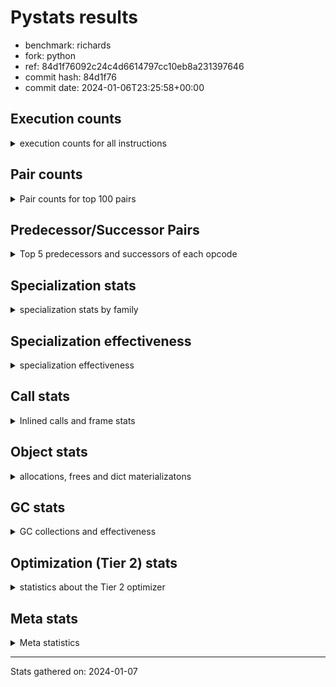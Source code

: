 
# Pystats results

- benchmark: richards
- fork: python
- ref: 84d1f76092c24c4d6614797cc10eb8a231397646
- commit hash: 84d1f76
- commit date: 2024-01-06T23:25:58+00:00

## Execution counts

<details>
<summary> execution counts for all instructions </summary>

|Name | Count | Self | Cumulative | Miss ratio | 
|---|---:|---:|---:|---:|
| LOAD_FAST | 337,760,580 | 23.1% | 23.1% |  |
| LOAD_ATTR_INSTANCE_VALUE | 146,778,480 | 10.0% | 33.1% | 34.9% |
| TO_BOOL_BOOL | 101,068,140 | 6.9% | 40.0% |  |
| POP_JUMP_IF_FALSE | 81,573,380 | 5.6% | 45.6% |  |
| RETURN_VALUE | 72,657,020 | 5.0% | 50.6% |  |
| LOAD_ATTR_METHOD_WITH_VALUES | 72,039,760 | 4.9% | 55.5% | 44.6% |
| CALL_PY_EXACT_ARGS | 71,566,920 | 4.9% | 60.4% | 9.8% |
| RESUME_CHECK | 71,439,120 | 4.9% | 65.3% | 0.0% |
| STORE_FAST | 65,669,440 | 4.5% | 69.7% |  |
| STORE_ATTR_INSTANCE_VALUE | 58,494,240 | 4.0% | 73.7% | 14.8% |
| LOAD_CONST | 52,641,280 | 3.6% | 77.3% |  |
| COPY | 48,068,020 | 3.3% | 80.6% |  |
| LOAD_GLOBAL_MODULE | 41,306,760 | 2.8% | 83.4% |  |
| POP_TOP | 38,316,320 | 2.6% | 86.1% |  |
| POP_JUMP_IF_NOT_NONE | 30,754,880 | 2.1% | 88.2% |  |
| POP_JUMP_IF_TRUE | 22,905,040 | 1.6% | 89.7% |  |
| POP_JUMP_IF_NONE | 22,455,200 | 1.5% | 91.3% |  |
| LOAD_FAST_LOAD_FAST | 20,469,920 | 1.4% | 92.7% |  |
| ENTER_EXECUTOR | 17,460,400 | 1.2% | 93.9% |  |
| UNARY_NOT | 15,207,200 | 1.0% | 94.9% |  |
| COMPARE_OP_INT | 13,016,100 | 0.9% | 95.8% |  |
| JUMP_FORWARD | 10,812,160 | 0.7% | 96.5% |  |
| LOAD_GLOBAL_BUILTIN | 10,526,520 | 0.7% | 97.2% |  |
| CALL_ISINSTANCE | 10,526,320 | 0.7% | 98.0% |  |
| SWAP | 7,980,560 | 0.5% | 98.5% |  |
| BINARY_OP_ADD_INT | 7,468,540 | 0.5% | 99.0% |  |
| BINARY_SUBSCR_LIST_INT | 6,807,160 | 0.5% | 99.5% |  |
| BINARY_OP | 4,001,820 | 0.3% | 99.8% |  |
| BINARY_OP_SUBTRACT_INT | 2,001,160 | 0.1% | 99.9% |  |
| FOR_ITER_RANGE | 745,380 | 0.1% | 99.9% |  |
| STORE_SUBSCR_LIST_INT | 402,120 | 0.0% | 100.0% |  |
| GET_ITER | 372,560 | 0.0% | 100.0% |  |
| RETURN_CONST | 5,440 | 0.0% | 100.0% |  |
| LOAD_ATTR | 4,840 | 0.0% | 100.0% |  |
| STORE_ATTR | 4,560 | 0.0% | 100.0% |  |
| EXIT_INIT_CHECK | 3,640 | 0.0% | 100.0% |  |
| CALL_ALLOC_AND_ENTER_INIT | 3,640 | 0.0% | 100.0% |  |
| LOAD_GLOBAL | 3,520 | 0.0% | 100.0% |  |
| CALL | 3,380 | 0.0% | 100.0% |  |
| BUILD_LIST | 1,280 | 0.0% | 100.0% |  |
| JUMP_BACKWARD | 1,000 | 0.0% | 100.0% |  |
| RESUME | 740 | 0.0% | 100.0% | 2.7% |
| INTERPRETER_EXIT | 680 | 0.0% | 100.0% |  |
| TO_BOOL | 600 | 0.0% | 100.0% |  |
| PUSH_NULL | 480 | 0.0% | 100.0% |  |
| EXTENDED_ARG | 480 | 0.0% | 100.0% |  |
| COMPARE_OP | 440 | 0.0% | 100.0% |  |
| CALL_BUILTIN_CLASS | 200 | 0.0% | 100.0% |  |
| LOAD_DEREF | 160 | 0.0% | 100.0% |  |
| FOR_ITER | 120 | 0.0% | 100.0% |  |
| LOAD_ATTR_MODULE | 120 | 0.0% | 100.0% |  |
| BINARY_SUBSCR | 80 | 0.0% | 100.0% |  |
| NOP | 80 | 0.0% | 100.0% |  |
| STORE_SUBSCR | 80 | 0.0% | 100.0% |  |
| CALL_FUNCTION_EX | 80 | 0.0% | 100.0% |  |
| COPY_FREE_VARS | 80 | 0.0% | 100.0% |  |
| BINARY_OP_SUBTRACT_FLOAT | 60 | 0.0% | 100.0% |  |


</details>

## Pair counts

<details>
<summary> Pair counts for top 100 pairs </summary>

|Pair | Count | Self | Cumulative | 
|---|---:|---:|---:|
| LOAD_FAST LOAD_ATTR_INSTANCE_VALUE | 121,981,900 | 8.3% | 8.3% |
| CALL_PY_EXACT_ARGS RESUME_CHECK | 71,434,600 | 4.9% | 13.2% |
| TO_BOOL_BOOL POP_JUMP_IF_FALSE | 63,846,900 | 4.4% | 17.6% |
| LOAD_FAST LOAD_ATTR_METHOD_WITH_VALUES | 59,944,920 | 4.1% | 21.7% |
| RESUME_CHECK LOAD_FAST | 53,968,440 | 3.7% | 25.4% |
| LOAD_FAST STORE_ATTR_INSTANCE_VALUE | 44,128,080 | 3.0% | 28.4% |
| STORE_FAST LOAD_FAST | 42,916,240 | 2.9% | 31.3% |
| LOAD_ATTR_METHOD_WITH_VALUES CALL_PY_EXACT_ARGS | 41,470,820 | 2.8% | 34.1% |
| STORE_ATTR_INSTANCE_VALUE LOAD_FAST | 40,645,900 | 2.8% | 36.9% |
| COPY TO_BOOL_BOOL | 40,087,300 | 2.7% | 39.7% |
| POP_JUMP_IF_FALSE LOAD_FAST | 34,538,880 | 2.4% | 42.0% |
| POP_TOP LOAD_FAST | 34,221,680 | 2.3% | 44.4% |
| LOAD_CONST LOAD_FAST | 29,191,840 | 2.0% | 46.4% |
| LOAD_ATTR_INSTANCE_VALUE COPY | 28,600,200 | 2.0% | 48.3% |
| POP_JUMP_IF_NOT_NONE LOAD_FAST | 25,419,040 | 1.7% | 50.1% |
| RETURN_VALUE RETURN_VALUE | 24,772,160 | 1.7% | 51.7% |
| LOAD_ATTR_INSTANCE_VALUE STORE_FAST | 24,749,900 | 1.7% | 53.4% |
| LOAD_FAST POP_JUMP_IF_NOT_NONE | 23,315,520 | 1.6% | 55.0% |
| RETURN_VALUE TO_BOOL_BOOL | 23,233,060 | 1.6% | 56.6% |
| LOAD_FAST POP_JUMP_IF_NONE | 22,455,200 | 1.5% | 58.1% |
| TO_BOOL_BOOL POP_JUMP_IF_TRUE | 22,014,080 | 1.5% | 59.7% |
| LOAD_FAST RETURN_VALUE | 21,297,360 | 1.5% | 61.1% |
| LOAD_ATTR_INSTANCE_VALUE LOAD_FAST | 20,470,740 | 1.4% | 62.5% |
| POP_JUMP_IF_FALSE POP_TOP | 19,888,560 | 1.4% | 63.9% |
| LOAD_ATTR_INSTANCE_VALUE CALL_PY_EXACT_ARGS | 17,463,800 | 1.2% | 65.1% |
| POP_JUMP_IF_NONE ENTER_EXECUTOR | 17,059,500 | 1.2% | 66.2% |
| RETURN_VALUE STORE_FAST | 15,846,720 | 1.1% | 67.3% |
| STORE_ATTR_INSTANCE_VALUE LOAD_CONST | 15,387,440 | 1.1% | 68.4% |
| TO_BOOL_BOOL UNARY_NOT | 15,207,160 | 1.0% | 69.4% |
| LOAD_ATTR_INSTANCE_VALUE TO_BOOL_BOOL | 15,207,120 | 1.0% | 70.4% |
| LOAD_ATTR_METHOD_WITH_VALUES LOAD_FAST_LOAD_FAST | 14,245,720 | 1.0% | 71.4% |
| LOAD_ATTR_METHOD_WITH_VALUES LOAD_FAST | 14,116,900 | 1.0% | 72.4% |
| LOAD_FAST LOAD_GLOBAL_MODULE | 13,778,720 | 0.9% | 73.3% |
| COMPARE_OP_INT POP_JUMP_IF_FALSE | 13,016,100 | 0.9% | 74.2% |
| LOAD_ATTR_INSTANCE_VALUE RETURN_VALUE | 12,933,060 | 0.9% | 75.1% |
| LOAD_ATTR_INSTANCE_VALUE LOAD_CONST | 12,351,780 | 0.8% | 75.9% |
| LOAD_FAST STORE_FAST | 12,201,120 | 0.8% | 76.8% |
| LOAD_GLOBAL_MODULE TO_BOOL_BOOL | 12,014,120 | 0.8% | 77.6% |
| ENTER_EXECUTOR LOAD_ATTR_METHOD_WITH_VALUES | 11,487,300 | 0.8% | 78.4% |
| UNARY_NOT COPY | 11,487,200 | 0.8% | 79.2% |
| POP_JUMP_IF_TRUE POP_TOP | 11,487,200 | 0.8% | 79.9% |
| POP_JUMP_IF_FALSE LOAD_GLOBAL_MODULE | 11,242,760 | 0.8% | 80.7% |
| RESUME_CHECK LOAD_CONST | 10,660,440 | 0.7% | 81.4% |
| JUMP_FORWARD LOAD_FAST | 10,625,920 | 0.7% | 82.2% |
| LOAD_GLOBAL_BUILTIN LOAD_FAST | 10,526,520 | 0.7% | 82.9% |
| POP_JUMP_IF_TRUE LOAD_FAST | 10,526,400 | 0.7% | 83.6% |
| LOAD_FAST_LOAD_FAST LOAD_ATTR_INSTANCE_VALUE | 10,526,360 | 0.7% | 84.3% |
| STORE_FAST LOAD_GLOBAL_BUILTIN | 10,526,240 | 0.7% | 85.0% |
| CALL_ISINSTANCE TO_BOOL_BOOL | 10,526,240 | 0.7% | 85.8% |
| LOAD_GLOBAL_MODULE CALL_ISINSTANCE | 10,526,240 | 0.7% | 86.5% |
| POP_JUMP_IF_FALSE RETURN_VALUE | 9,039,220 | 0.6% | 87.1% |
| COPY LOAD_ATTR_INSTANCE_VALUE | 7,980,360 | 0.5% | 87.6% |
| SWAP STORE_ATTR_INSTANCE_VALUE | 7,980,360 | 0.5% | 88.2% |
| LOAD_ATTR_INSTANCE_VALUE POP_JUMP_IF_NOT_NONE | 7,439,320 | 0.5% | 88.7% |
| LOAD_FAST CALL_PY_EXACT_ARGS | 7,179,240 | 0.5% | 89.2% |
| LOAD_CONST BINARY_OP_ADD_INT | 7,067,280 | 0.5% | 89.7% |
| RETURN_VALUE POP_TOP | 6,939,080 | 0.5% | 90.2% |
| POP_JUMP_IF_FALSE LOAD_CONST | 6,863,520 | 0.5% | 90.6% |
| RESUME_CHECK LOAD_GLOBAL_MODULE | 6,808,640 | 0.5% | 91.1% |
| LOAD_FAST BINARY_SUBSCR_LIST_INT | 6,807,120 | 0.5% | 91.5% |
| LOAD_CONST STORE_FAST | 6,806,560 | 0.5% | 92.0% |
| STORE_FAST JUMP_FORWARD | 6,719,840 | 0.5% | 92.5% |
| LOAD_FAST_LOAD_FAST STORE_ATTR_INSTANCE_VALUE | 6,220,160 | 0.4% | 92.9% |
| BINARY_OP_ADD_INT SWAP | 5,579,380 | 0.4% | 93.3% |
| LOAD_GLOBAL_MODULE COMPARE_OP_INT | 5,482,120 | 0.4% | 93.7% |
| LOAD_GLOBAL_MODULE LOAD_ATTR_INSTANCE_VALUE | 5,321,360 | 0.4% | 94.0% |
| BINARY_SUBSCR_LIST_INT STORE_FAST | 5,319,180 | 0.4% | 94.4% |
| LOAD_GLOBAL_MODULE COPY | 5,206,840 | 0.4% | 94.7% |
| ENTER_EXECUTOR POP_JUMP_IF_FALSE | 4,710,000 | 0.3% | 95.1% |
| POP_TOP JUMP_FORWARD | 4,092,320 | 0.3% | 95.3% |
| LOAD_CONST BINARY_OP | 3,998,640 | 0.3% | 95.6% |
| LOAD_ATTR_INSTANCE_VALUE COMPARE_OP_INT | 3,961,200 | 0.3% | 95.9% |
| POP_JUMP_IF_NOT_NONE LOAD_FAST_LOAD_FAST | 3,848,800 | 0.3% | 96.1% |
| POP_JUMP_IF_NONE LOAD_FAST | 3,774,720 | 0.3% | 96.4% |
| STORE_FAST LOAD_GLOBAL_MODULE | 3,720,400 | 0.3% | 96.7% |
| LOAD_FAST_LOAD_FAST CALL_PY_EXACT_ARGS | 3,720,120 | 0.3% | 96.9% |
| UNARY_NOT RETURN_VALUE | 3,720,000 | 0.3% | 97.2% |
| LOAD_CONST COMPARE_OP_INT | 3,572,560 | 0.2% | 97.4% |
| LOAD_FAST COPY | 2,773,680 | 0.2% | 97.6% |
| BINARY_OP LOAD_CONST | 2,398,580 | 0.2% | 97.8% |
| LOAD_ATTR_INSTANCE_VALUE LOAD_GLOBAL_MODULE | 2,232,560 | 0.2% | 97.9% |
| LOAD_CONST BINARY_OP_SUBTRACT_INT | 2,001,120 | 0.1% | 98.1% |
| STORE_ATTR_INSTANCE_VALUE LOAD_GLOBAL_MODULE | 1,916,820 | 0.1% | 98.2% |
| RETURN_VALUE LOAD_FAST | 1,863,200 | 0.1% | 98.3% |
| POP_JUMP_IF_NONE LOAD_FAST_LOAD_FAST | 1,620,320 | 0.1% | 98.4% |
| STORE_FAST LOAD_CONST | 1,600,000 | 0.1% | 98.5% |
| BINARY_OP_SUBTRACT_INT SWAP | 1,599,980 | 0.1% | 98.6% |
| LOAD_GLOBAL_MODULE CALL_PY_EXACT_ARGS | 1,599,880 | 0.1% | 98.8% |
| LOAD_ATTR_METHOD_WITH_VALUES LOAD_GLOBAL_MODULE | 1,599,760 | 0.1% | 98.9% |
| LOAD_FAST LOAD_CONST | 1,488,240 | 0.1% | 99.0% |
| BINARY_OP_ADD_INT LOAD_FAST | 1,487,980 | 0.1% | 99.1% |
| BINARY_SUBSCR_LIST_INT LOAD_FAST | 1,487,980 | 0.1% | 99.2% |
| POP_JUMP_IF_NOT_NONE LOAD_CONST | 1,487,040 | 0.1% | 99.3% |
| LOAD_ATTR_INSTANCE_VALUE LOAD_ATTR_INSTANCE_VALUE | 967,400 | 0.1% | 99.3% |
| POP_JUMP_IF_TRUE RETURN_VALUE | 891,440 | 0.1% | 99.4% |
| ENTER_EXECUTOR POP_JUMP_IF_TRUE | 890,860 | 0.1% | 99.5% |
| BINARY_OP SWAP | 801,200 | 0.1% | 99.5% |
| BINARY_OP LOAD_FAST | 800,040 | 0.1% | 99.6% |
| LOAD_ATTR_METHOD_WITH_VALUES LOAD_ATTR_METHOD_WITH_VALUES | 606,120 | 0.0% | 99.6% |
| LOAD_FAST STORE_SUBSCR_LIST_INT | 402,080 | 0.0% | 99.6% |


</details>

## Predecessor/Successor Pairs

<details>
<summary> Top 5 predecessors and successors of each opcode </summary>

### CACHE

<details>
<summary> Successors and predecessors for CACHE </summary>

|Successors | Count | Percentage | 
|---|---:|---:|
| RESUME_CHECK | 460 | 67.6% |
| RESUME | 220 | 32.4% |


</details>

### BINARY_SUBSCR

<details>
<summary> Successors and predecessors for BINARY_SUBSCR </summary>

|Predecessors | Count | Percentage | 
|---|---:|---:|
| LOAD_FAST | 80 | 100.0% |

|Successors | Count | Percentage | 
|---|---:|---:|
| BINARY_SUBSCR_LIST_INT | 40 | 50.0% |
| LOAD_FAST | 20 | 25.0% |
| STORE_FAST | 20 | 25.0% |


</details>

### EXIT_INIT_CHECK

<details>
<summary> Successors and predecessors for EXIT_INIT_CHECK </summary>

|Predecessors | Count | Percentage | 
|---|---:|---:|
| RETURN_CONST | 3,640 | 100.0% |

|Successors | Count | Percentage | 
|---|---:|---:|
| RETURN_VALUE | 3,640 | 100.0% |


</details>

### GET_ITER

<details>
<summary> Successors and predecessors for GET_ITER </summary>

|Predecessors | Count | Percentage | 
|---|---:|---:|
| LOAD_GLOBAL_MODULE | 372,300 | 99.9% |
| CALL_BUILTIN_CLASS | 140 | 0.0% |
| LOAD_FAST | 80 | 0.0% |
| CALL | 20 | 0.0% |
| LOAD_GLOBAL | 20 | 0.0% |

|Successors | Count | Percentage | 
|---|---:|---:|
| FOR_ITER_RANGE | 372,360 | 99.9% |
| EXTENDED_ARG | 160 | 0.0% |
| FOR_ITER | 40 | 0.0% |


</details>

### INTERPRETER_EXIT

<details>
<summary> Successors and predecessors for INTERPRETER_EXIT </summary>

|Predecessors | Count | Percentage | 
|---|---:|---:|
| RETURN_CONST | 680 | 100.0% |


</details>

### NOP

<details>
<summary> Successors and predecessors for NOP </summary>

|Predecessors | Count | Percentage | 
|---|---:|---:|
| POP_TOP | 80 | 100.0% |

|Successors | Count | Percentage | 
|---|---:|---:|
| LOAD_DEREF | 80 | 100.0% |


</details>

### POP_TOP

<details>
<summary> Successors and predecessors for POP_TOP </summary>

|Predecessors | Count | Percentage | 
|---|---:|---:|
| POP_JUMP_IF_FALSE | 19,888,560 | 51.9% |
| POP_JUMP_IF_TRUE | 11,487,200 | 30.0% |
| RETURN_VALUE | 6,939,080 | 18.1% |
| RETURN_CONST | 1,120 | 0.0% |
| CALL | 360 | 0.0% |

|Successors | Count | Percentage | 
|---|---:|---:|
| LOAD_FAST | 34,221,680 | 89.3% |
| JUMP_FORWARD | 4,092,320 | 10.7% |
| RETURN_CONST | 960 | 0.0% |
| LOAD_GLOBAL_MODULE | 720 | 0.0% |
| LOAD_GLOBAL | 240 | 0.0% |


</details>

### PUSH_NULL

<details>
<summary> Successors and predecessors for PUSH_NULL </summary>

|Predecessors | Count | Percentage | 
|---|---:|---:|
| LOAD_FAST | 320 | 66.7% |
| LOAD_DEREF | 80 | 16.7% |
| LOAD_ATTR_MODULE | 60 | 12.5% |
| LOAD_ATTR | 20 | 4.2% |

|Successors | Count | Percentage | 
|---|---:|---:|
| CALL | 400 | 83.3% |
| LOAD_FAST | 80 | 16.7% |


</details>

### RETURN_VALUE

<details>
<summary> Successors and predecessors for RETURN_VALUE </summary>

|Predecessors | Count | Percentage | 
|---|---:|---:|
| RETURN_VALUE | 24,772,160 | 34.1% |
| LOAD_FAST | 21,297,360 | 29.3% |
| LOAD_ATTR_INSTANCE_VALUE | 12,933,060 | 17.8% |
| POP_JUMP_IF_FALSE | 9,039,220 | 12.4% |
| UNARY_NOT | 3,720,000 | 5.1% |

|Successors | Count | Percentage | 
|---|---:|---:|
| RETURN_VALUE | 24,772,160 | 34.1% |
| TO_BOOL_BOOL | 23,233,060 | 32.0% |
| STORE_FAST | 15,846,720 | 21.8% |
| POP_TOP | 6,939,080 | 9.6% |
| LOAD_FAST | 1,863,200 | 2.6% |


</details>

### STORE_SUBSCR

<details>
<summary> Successors and predecessors for STORE_SUBSCR </summary>

|Predecessors | Count | Percentage | 
|---|---:|---:|
| LOAD_FAST | 80 | 100.0% |

|Successors | Count | Percentage | 
|---|---:|---:|
| STORE_SUBSCR_LIST_INT | 40 | 50.0% |
| JUMP_BACKWARD | 20 | 25.0% |
| RETURN_CONST | 20 | 25.0% |


</details>

### TO_BOOL

<details>
<summary> Successors and predecessors for TO_BOOL </summary>

|Predecessors | Count | Percentage | 
|---|---:|---:|
| COPY | 160 | 26.7% |
| RETURN_VALUE | 80 | 13.3% |
| CALL | 80 | 13.3% |
| CALL_ISINSTANCE | 80 | 13.3% |
| LOAD_GLOBAL | 60 | 10.0% |

|Successors | Count | Percentage | 
|---|---:|---:|
| TO_BOOL_BOOL | 300 | 50.0% |
| POP_JUMP_IF_FALSE | 160 | 26.7% |
| POP_JUMP_IF_TRUE | 100 | 16.7% |
| UNARY_NOT | 40 | 6.7% |


</details>

### UNARY_NOT

<details>
<summary> Successors and predecessors for UNARY_NOT </summary>

|Predecessors | Count | Percentage | 
|---|---:|---:|
| TO_BOOL_BOOL | 15,207,160 | 100.0% |
| TO_BOOL | 40 | 0.0% |

|Successors | Count | Percentage | 
|---|---:|---:|
| COPY | 11,487,200 | 75.5% |
| RETURN_VALUE | 3,720,000 | 24.5% |


</details>

### BINARY_OP

<details>
<summary> Successors and predecessors for BINARY_OP </summary>

|Predecessors | Count | Percentage | 
|---|---:|---:|
| LOAD_CONST | 3,998,640 | 99.9% |
| BINARY_OP | 1,820 | 0.0% |
| LOAD_GLOBAL_MODULE | 1,260 | 0.0% |
| LOAD_FAST | 40 | 0.0% |
| LOAD_ATTR | 20 | 0.0% |

|Successors | Count | Percentage | 
|---|---:|---:|
| LOAD_CONST | 2,398,580 | 59.9% |
| SWAP | 801,200 | 20.0% |
| LOAD_FAST | 800,040 | 20.0% |
| BINARY_OP | 1,820 | 0.0% |
| BINARY_OP_ADD_INT | 100 | 0.0% |


</details>

### BUILD_LIST

<details>
<summary> Successors and predecessors for BUILD_LIST </summary>

|Predecessors | Count | Percentage | 
|---|---:|---:|
| LOAD_CONST | 1,280 | 100.0% |

|Successors | Count | Percentage | 
|---|---:|---:|
| LOAD_GLOBAL_MODULE | 1,240 | 96.9% |
| LOAD_GLOBAL | 40 | 3.1% |


</details>

### CALL

<details>
<summary> Successors and predecessors for CALL </summary>

|Predecessors | Count | Percentage | 
|---|---:|---:|
| LOAD_GLOBAL | 540 | 16.0% |
| LOAD_GLOBAL_MODULE | 540 | 16.0% |
| LOAD_ATTR | 500 | 14.8% |
| PUSH_NULL | 400 | 11.8% |
| LOAD_ATTR_METHOD_WITH_VALUES | 400 | 11.8% |

|Successors | Count | Percentage | 
|---|---:|---:|
| CALL_PY_EXACT_ARGS | 800 | 23.7% |
| CALL_ALLOC_AND_ENTER_INIT | 520 | 15.4% |
| RESUME | 440 | 13.0% |
| POP_TOP | 360 | 10.7% |
| RESUME_CHECK | 360 | 10.7% |


</details>

### CALL_FUNCTION_EX

<details>
<summary> Successors and predecessors for CALL_FUNCTION_EX </summary>

|Predecessors | Count | Percentage | 
|---|---:|---:|
| LOAD_FAST | 80 | 100.0% |

|Successors | Count | Percentage | 
|---|---:|---:|
| COPY_FREE_VARS | 80 | 100.0% |


</details>

### COMPARE_OP

<details>
<summary> Successors and predecessors for COMPARE_OP </summary>

|Predecessors | Count | Percentage | 
|---|---:|---:|
| LOAD_CONST | 240 | 54.5% |
| LOAD_GLOBAL | 60 | 13.6% |
| LOAD_GLOBAL_MODULE | 60 | 13.6% |
| LOAD_ATTR | 40 | 9.1% |
| LOAD_ATTR_INSTANCE_VALUE | 40 | 9.1% |

|Successors | Count | Percentage | 
|---|---:|---:|
| POP_JUMP_IF_FALSE | 220 | 50.0% |
| COMPARE_OP_INT | 220 | 50.0% |


</details>

### COPY

<details>
<summary> Successors and predecessors for COPY </summary>

|Predecessors | Count | Percentage | 
|---|---:|---:|
| LOAD_ATTR_INSTANCE_VALUE | 28,600,200 | 59.5% |
| UNARY_NOT | 11,487,200 | 23.9% |
| LOAD_GLOBAL_MODULE | 5,206,840 | 10.8% |
| LOAD_FAST | 2,773,680 | 5.8% |
| LOAD_ATTR | 60 | 0.0% |

|Successors | Count | Percentage | 
|---|---:|---:|
| TO_BOOL_BOOL | 40,087,300 | 83.4% |
| LOAD_ATTR_INSTANCE_VALUE | 7,980,360 | 16.6% |
| LOAD_ATTR | 200 | 0.0% |
| TO_BOOL | 160 | 0.0% |


</details>

### COPY_FREE_VARS

<details>
<summary> Successors and predecessors for COPY_FREE_VARS </summary>

|Predecessors | Count | Percentage | 
|---|---:|---:|
| CALL_FUNCTION_EX | 80 | 100.0% |

|Successors | Count | Percentage | 
|---|---:|---:|
| RESUME_CHECK | 60 | 75.0% |
| RESUME | 20 | 25.0% |


</details>

### ENTER_EXECUTOR

<details>
<summary> Successors and predecessors for ENTER_EXECUTOR </summary>

|Predecessors | Count | Percentage | 
|---|---:|---:|
| POP_JUMP_IF_NONE | 17,059,500 | 97.7% |
| STORE_SUBSCR_LIST_INT | 400,860 | 2.3% |
| JUMP_BACKWARD | 40 | 0.0% |

|Successors | Count | Percentage | 
|---|---:|---:|
| LOAD_ATTR_METHOD_WITH_VALUES | 11,487,300 | 65.8% |
| POP_JUMP_IF_FALSE | 4,710,000 | 27.0% |
| POP_JUMP_IF_TRUE | 890,860 | 5.1% |
| FOR_ITER_RANGE | 372,240 | 2.1% |


</details>

### EXTENDED_ARG

<details>
<summary> Successors and predecessors for EXTENDED_ARG </summary>

|Predecessors | Count | Percentage | 
|---|---:|---:|
| GET_ITER | 160 | 33.3% |
| JUMP_BACKWARD | 160 | 33.3% |
| POP_JUMP_IF_FALSE | 160 | 33.3% |

|Successors | Count | Percentage | 
|---|---:|---:|
| FOR_ITER_RANGE | 280 | 58.3% |
| JUMP_BACKWARD | 160 | 33.3% |
| FOR_ITER | 40 | 8.3% |


</details>

### FOR_ITER

<details>
<summary> Successors and predecessors for FOR_ITER </summary>

|Predecessors | Count | Percentage | 
|---|---:|---:|
| GET_ITER | 40 | 33.3% |
| EXTENDED_ARG | 40 | 33.3% |
| JUMP_BACKWARD | 40 | 33.3% |

|Successors | Count | Percentage | 
|---|---:|---:|
| STORE_FAST | 60 | 50.0% |
| FOR_ITER_RANGE | 60 | 50.0% |


</details>

### JUMP_BACKWARD

<details>
<summary> Successors and predecessors for JUMP_BACKWARD </summary>

|Predecessors | Count | Percentage | 
|---|---:|---:|
| POP_JUMP_IF_NONE | 340 | 34.0% |
| STORE_SUBSCR_LIST_INT | 320 | 32.0% |
| POP_TOP | 160 | 16.0% |
| EXTENDED_ARG | 160 | 16.0% |
| STORE_SUBSCR | 20 | 2.0% |

|Successors | Count | Percentage | 
|---|---:|---:|
| FOR_ITER_RANGE | 440 | 44.0% |
| LOAD_GLOBAL_MODULE | 300 | 30.0% |
| EXTENDED_ARG | 160 | 16.0% |
| ENTER_EXECUTOR | 40 | 4.0% |
| FOR_ITER | 40 | 4.0% |


</details>

### JUMP_FORWARD

<details>
<summary> Successors and predecessors for JUMP_FORWARD </summary>

|Predecessors | Count | Percentage | 
|---|---:|---:|
| STORE_FAST | 6,719,840 | 62.2% |
| POP_TOP | 4,092,320 | 37.8% |

|Successors | Count | Percentage | 
|---|---:|---:|
| LOAD_FAST | 10,625,920 | 98.3% |
| LOAD_FAST_LOAD_FAST | 186,240 | 1.7% |


</details>

### LOAD_ATTR

<details>
<summary> Successors and predecessors for LOAD_ATTR </summary>

|Predecessors | Count | Percentage | 
|---|---:|---:|
| LOAD_FAST | 2,880 | 59.5% |
| LOAD_GLOBAL_MODULE | 1,040 | 21.5% |
| LOAD_GLOBAL | 240 | 5.0% |
| COPY | 200 | 4.1% |
| LOAD_ATTR | 200 | 4.1% |

|Successors | Count | Percentage | 
|---|---:|---:|
| LOAD_ATTR_INSTANCE_VALUE | 1,100 | 22.7% |
| LOAD_FAST_LOAD_FAST | 1,000 | 20.7% |
| LOAD_ATTR_METHOD_WITH_VALUES | 700 | 14.5% |
| CALL | 500 | 10.3% |
| LOAD_FAST | 440 | 9.1% |


</details>

### LOAD_CONST

<details>
<summary> Successors and predecessors for LOAD_CONST </summary>

|Predecessors | Count | Percentage | 
|---|---:|---:|
| STORE_ATTR_INSTANCE_VALUE | 15,387,440 | 29.2% |
| LOAD_ATTR_INSTANCE_VALUE | 12,351,780 | 23.5% |
| RESUME_CHECK | 10,660,440 | 20.3% |
| POP_JUMP_IF_FALSE | 6,863,520 | 13.0% |
| BINARY_OP | 2,398,580 | 4.6% |

|Successors | Count | Percentage | 
|---|---:|---:|
| LOAD_FAST | 29,191,840 | 55.5% |
| BINARY_OP_ADD_INT | 7,067,280 | 13.4% |
| STORE_FAST | 6,806,560 | 12.9% |
| BINARY_OP | 3,998,640 | 7.6% |
| COMPARE_OP_INT | 3,572,560 | 6.8% |


</details>

### LOAD_DEREF

<details>
<summary> Successors and predecessors for LOAD_DEREF </summary>

|Predecessors | Count | Percentage | 
|---|---:|---:|
| NOP | 80 | 50.0% |
| STORE_FAST | 80 | 50.0% |

|Successors | Count | Percentage | 
|---|---:|---:|
| PUSH_NULL | 80 | 50.0% |
| STORE_FAST | 80 | 50.0% |


</details>

### LOAD_FAST

<details>
<summary> Successors and predecessors for LOAD_FAST </summary>

|Predecessors | Count | Percentage | 
|---|---:|---:|
| RESUME_CHECK | 53,968,440 | 16.0% |
| STORE_FAST | 42,916,240 | 12.7% |
| STORE_ATTR_INSTANCE_VALUE | 40,645,900 | 12.0% |
| POP_JUMP_IF_FALSE | 34,538,880 | 10.2% |
| POP_TOP | 34,221,680 | 10.1% |

|Successors | Count | Percentage | 
|---|---:|---:|
| LOAD_ATTR_INSTANCE_VALUE | 121,981,900 | 36.1% |
| LOAD_ATTR_METHOD_WITH_VALUES | 59,944,920 | 17.7% |
| STORE_ATTR_INSTANCE_VALUE | 44,128,080 | 13.1% |
| POP_JUMP_IF_NOT_NONE | 23,315,520 | 6.9% |
| POP_JUMP_IF_NONE | 22,455,200 | 6.6% |


</details>

### LOAD_FAST_LOAD_FAST

<details>
<summary> Successors and predecessors for LOAD_FAST_LOAD_FAST </summary>

|Predecessors | Count | Percentage | 
|---|---:|---:|
| LOAD_ATTR_METHOD_WITH_VALUES | 14,245,720 | 69.6% |
| POP_JUMP_IF_NOT_NONE | 3,848,800 | 18.8% |
| POP_JUMP_IF_NONE | 1,620,320 | 7.9% |
| STORE_ATTR_INSTANCE_VALUE | 377,780 | 1.8% |
| JUMP_FORWARD | 186,240 | 0.9% |

|Successors | Count | Percentage | 
|---|---:|---:|
| LOAD_ATTR_INSTANCE_VALUE | 10,526,360 | 51.4% |
| STORE_ATTR_INSTANCE_VALUE | 6,220,160 | 30.4% |
| CALL_PY_EXACT_ARGS | 3,720,120 | 18.2% |
| LOAD_FAST_LOAD_FAST | 1,600 | 0.0% |
| STORE_ATTR | 1,280 | 0.0% |


</details>

### LOAD_GLOBAL

<details>
<summary> Successors and predecessors for LOAD_GLOBAL </summary>

|Predecessors | Count | Percentage | 
|---|---:|---:|
| LOAD_FAST | 640 | 18.2% |
| STORE_FAST | 560 | 15.9% |
| RETURN_VALUE | 280 | 8.0% |
| LOAD_CONST | 280 | 8.0% |
| POP_TOP | 240 | 6.8% |

|Successors | Count | Percentage | 
|---|---:|---:|
| LOAD_GLOBAL_MODULE | 1,640 | 46.6% |
| CALL | 540 | 15.3% |
| LOAD_FAST | 260 | 7.4% |
| LOAD_ATTR | 240 | 6.8% |
| LOAD_GLOBAL | 240 | 6.8% |


</details>

### POP_JUMP_IF_FALSE

<details>
<summary> Successors and predecessors for POP_JUMP_IF_FALSE </summary>

|Predecessors | Count | Percentage | 
|---|---:|---:|
| TO_BOOL_BOOL | 63,846,900 | 78.3% |
| COMPARE_OP_INT | 13,016,100 | 16.0% |
| ENTER_EXECUTOR | 4,710,000 | 5.8% |
| COMPARE_OP | 220 | 0.0% |
| TO_BOOL | 160 | 0.0% |

|Successors | Count | Percentage | 
|---|---:|---:|
| LOAD_FAST | 34,538,880 | 42.3% |
| POP_TOP | 19,888,560 | 24.4% |
| LOAD_GLOBAL_MODULE | 11,242,760 | 13.8% |
| RETURN_VALUE | 9,039,220 | 11.1% |
| LOAD_CONST | 6,863,520 | 8.4% |


</details>

### POP_JUMP_IF_NONE

<details>
<summary> Successors and predecessors for POP_JUMP_IF_NONE </summary>

|Predecessors | Count | Percentage | 
|---|---:|---:|
| LOAD_FAST | 22,455,200 | 100.0% |

|Successors | Count | Percentage | 
|---|---:|---:|
| ENTER_EXECUTOR | 17,059,500 | 76.0% |
| LOAD_FAST | 3,774,720 | 16.8% |
| LOAD_FAST_LOAD_FAST | 1,620,320 | 7.2% |
| JUMP_BACKWARD | 340 | 0.0% |
| RETURN_CONST | 160 | 0.0% |


</details>

### POP_JUMP_IF_NOT_NONE

<details>
<summary> Successors and predecessors for POP_JUMP_IF_NOT_NONE </summary>

|Predecessors | Count | Percentage | 
|---|---:|---:|
| LOAD_FAST | 23,315,520 | 75.8% |
| LOAD_ATTR_INSTANCE_VALUE | 7,439,320 | 24.2% |
| LOAD_ATTR | 40 | 0.0% |

|Successors | Count | Percentage | 
|---|---:|---:|
| LOAD_FAST | 25,419,040 | 82.7% |
| LOAD_FAST_LOAD_FAST | 3,848,800 | 12.5% |
| LOAD_CONST | 1,487,040 | 4.8% |


</details>

### POP_JUMP_IF_TRUE

<details>
<summary> Successors and predecessors for POP_JUMP_IF_TRUE </summary>

|Predecessors | Count | Percentage | 
|---|---:|---:|
| TO_BOOL_BOOL | 22,014,080 | 96.1% |
| ENTER_EXECUTOR | 890,860 | 3.9% |
| TO_BOOL | 100 | 0.0% |

|Successors | Count | Percentage | 
|---|---:|---:|
| POP_TOP | 11,487,200 | 50.2% |
| LOAD_FAST | 10,526,400 | 46.0% |
| RETURN_VALUE | 891,440 | 3.9% |


</details>

### RETURN_CONST

<details>
<summary> Successors and predecessors for RETURN_CONST </summary>

|Predecessors | Count | Percentage | 
|---|---:|---:|
| STORE_ATTR_INSTANCE_VALUE | 3,080 | 56.6% |
| POP_TOP | 960 | 17.6% |
| STORE_SUBSCR_LIST_INT | 940 | 17.3% |
| POP_JUMP_IF_NONE | 160 | 2.9% |
| FOR_ITER_RANGE | 160 | 2.9% |

|Successors | Count | Percentage | 
|---|---:|---:|
| EXIT_INIT_CHECK | 3,640 | 66.9% |
| POP_TOP | 1,120 | 20.6% |
| INTERPRETER_EXIT | 680 | 12.5% |


</details>

### STORE_ATTR

<details>
<summary> Successors and predecessors for STORE_ATTR </summary>

|Predecessors | Count | Percentage | 
|---|---:|---:|
| LOAD_FAST | 2,640 | 57.9% |
| LOAD_FAST_LOAD_FAST | 1,280 | 28.1% |
| STORE_ATTR | 320 | 7.0% |
| SWAP | 200 | 4.4% |
| LOAD_GLOBAL | 60 | 1.3% |

|Successors | Count | Percentage | 
|---|---:|---:|
| LOAD_FAST | 1,380 | 30.3% |
| STORE_ATTR_INSTANCE_VALUE | 1,320 | 28.9% |
| LOAD_FAST_LOAD_FAST | 940 | 20.6% |
| LOAD_CONST | 400 | 8.8% |
| STORE_ATTR | 320 | 7.0% |


</details>

### STORE_FAST

<details>
<summary> Successors and predecessors for STORE_FAST </summary>

|Predecessors | Count | Percentage | 
|---|---:|---:|
| LOAD_ATTR_INSTANCE_VALUE | 24,749,900 | 37.7% |
| RETURN_VALUE | 15,846,720 | 24.1% |
| LOAD_FAST | 12,201,120 | 18.6% |
| LOAD_CONST | 6,806,560 | 10.4% |
| BINARY_SUBSCR_LIST_INT | 5,319,180 | 8.1% |

|Successors | Count | Percentage | 
|---|---:|---:|
| LOAD_FAST | 42,916,240 | 65.4% |
| LOAD_GLOBAL_BUILTIN | 10,526,240 | 16.0% |
| JUMP_FORWARD | 6,719,840 | 10.2% |
| LOAD_GLOBAL_MODULE | 3,720,400 | 5.7% |
| LOAD_CONST | 1,600,000 | 2.4% |


</details>

### SWAP

<details>
<summary> Successors and predecessors for SWAP </summary>

|Predecessors | Count | Percentage | 
|---|---:|---:|
| BINARY_OP_ADD_INT | 5,579,380 | 69.9% |
| BINARY_OP_SUBTRACT_INT | 1,599,980 | 20.0% |
| BINARY_OP | 801,200 | 10.0% |

|Successors | Count | Percentage | 
|---|---:|---:|
| STORE_ATTR_INSTANCE_VALUE | 7,980,360 | 100.0% |
| STORE_ATTR | 200 | 0.0% |


</details>

### RESUME

<details>
<summary> Successors and predecessors for RESUME </summary>

|Predecessors | Count | Percentage | 
|---|---:|---:|
| CALL | 440 | 59.5% |
| CACHE | 220 | 29.7% |
| CALL_PY_EXACT_ARGS | 60 | 8.1% |
| COPY_FREE_VARS | 20 | 2.7% |

|Successors | Count | Percentage | 
|---|---:|---:|
| LOAD_FAST | 300 | 40.5% |
| LOAD_GLOBAL | 220 | 29.7% |
| LOAD_CONST | 200 | 27.0% |
| LOAD_FAST_LOAD_FAST | 20 | 2.7% |


</details>

### BINARY_OP_ADD_INT

<details>
<summary> Successors and predecessors for BINARY_OP_ADD_INT </summary>

|Predecessors | Count | Percentage | 
|---|---:|---:|
| LOAD_CONST | 7,067,280 | 94.6% |
| LOAD_ATTR_INSTANCE_VALUE | 401,160 | 5.4% |
| BINARY_OP | 100 | 0.0% |

|Successors | Count | Percentage | 
|---|---:|---:|
| SWAP | 5,579,380 | 74.7% |
| LOAD_FAST | 1,487,980 | 19.9% |
| LOAD_CONST | 401,180 | 5.4% |


</details>

### BINARY_OP_SUBTRACT_FLOAT

<details>
<summary> Successors and predecessors for BINARY_OP_SUBTRACT_FLOAT </summary>

|Predecessors | Count | Percentage | 
|---|---:|---:|
| LOAD_FAST | 40 | 66.7% |
| BINARY_OP | 20 | 33.3% |

|Successors | Count | Percentage | 
|---|---:|---:|
| STORE_FAST | 60 | 100.0% |


</details>

### BINARY_OP_SUBTRACT_INT

<details>
<summary> Successors and predecessors for BINARY_OP_SUBTRACT_INT </summary>

|Predecessors | Count | Percentage | 
|---|---:|---:|
| LOAD_CONST | 2,001,120 | 100.0% |
| BINARY_OP | 40 | 0.0% |

|Successors | Count | Percentage | 
|---|---:|---:|
| SWAP | 1,599,980 | 80.0% |
| LOAD_FAST | 401,180 | 20.0% |


</details>

### BINARY_SUBSCR_LIST_INT

<details>
<summary> Successors and predecessors for BINARY_SUBSCR_LIST_INT </summary>

|Predecessors | Count | Percentage | 
|---|---:|---:|
| LOAD_FAST | 6,807,120 | 100.0% |
| BINARY_SUBSCR | 40 | 0.0% |

|Successors | Count | Percentage | 
|---|---:|---:|
| STORE_FAST | 5,319,180 | 78.1% |
| LOAD_FAST | 1,487,980 | 21.9% |


</details>

### CALL_ALLOC_AND_ENTER_INIT

<details>
<summary> Successors and predecessors for CALL_ALLOC_AND_ENTER_INIT </summary>

|Predecessors | Count | Percentage | 
|---|---:|---:|
| LOAD_GLOBAL_MODULE | 2,400 | 65.9% |
| RETURN_VALUE | 720 | 19.8% |
| CALL | 520 | 14.3% |

|Successors | Count | Percentage | 
|---|---:|---:|
| RESUME_CHECK | 3,640 | 100.0% |


</details>

### CALL_BUILTIN_CLASS

<details>
<summary> Successors and predecessors for CALL_BUILTIN_CLASS </summary>

|Predecessors | Count | Percentage | 
|---|---:|---:|
| LOAD_FAST | 160 | 80.0% |
| CALL | 40 | 20.0% |

|Successors | Count | Percentage | 
|---|---:|---:|
| GET_ITER | 140 | 70.0% |
| STORE_FAST | 60 | 30.0% |


</details>

### CALL_ISINSTANCE

<details>
<summary> Successors and predecessors for CALL_ISINSTANCE </summary>

|Predecessors | Count | Percentage | 
|---|---:|---:|
| LOAD_GLOBAL_MODULE | 10,526,240 | 100.0% |
| CALL | 80 | 0.0% |

|Successors | Count | Percentage | 
|---|---:|---:|
| TO_BOOL_BOOL | 10,526,240 | 100.0% |
| TO_BOOL | 80 | 0.0% |


</details>

### CALL_PY_EXACT_ARGS

<details>
<summary> Successors and predecessors for CALL_PY_EXACT_ARGS </summary>

|Predecessors | Count | Percentage | 
|---|---:|---:|
| LOAD_ATTR_METHOD_WITH_VALUES | 41,470,820 | 57.9% |
| LOAD_ATTR_INSTANCE_VALUE | 17,463,800 | 24.4% |
| LOAD_FAST | 7,179,240 | 10.0% |
| LOAD_FAST_LOAD_FAST | 3,720,120 | 5.2% |
| LOAD_GLOBAL_MODULE | 1,599,880 | 2.2% |

|Successors | Count | Percentage | 
|---|---:|---:|
| RESUME_CHECK | 71,434,600 | 99.8% |
| CALL_PY_EXACT_ARGS | 132,260 | 0.2% |
| RESUME | 60 | 0.0% |


</details>

### COMPARE_OP_INT

<details>
<summary> Successors and predecessors for COMPARE_OP_INT </summary>

|Predecessors | Count | Percentage | 
|---|---:|---:|
| LOAD_GLOBAL_MODULE | 5,482,120 | 42.1% |
| LOAD_ATTR_INSTANCE_VALUE | 3,961,200 | 30.4% |
| LOAD_CONST | 3,572,560 | 27.4% |
| COMPARE_OP | 220 | 0.0% |

|Successors | Count | Percentage | 
|---|---:|---:|
| POP_JUMP_IF_FALSE | 13,016,100 | 100.0% |


</details>

### FOR_ITER_RANGE

<details>
<summary> Successors and predecessors for FOR_ITER_RANGE </summary>

|Predecessors | Count | Percentage | 
|---|---:|---:|
| GET_ITER | 372,360 | 50.0% |
| ENTER_EXECUTOR | 372,240 | 49.9% |
| JUMP_BACKWARD | 440 | 0.1% |
| EXTENDED_ARG | 280 | 0.0% |
| FOR_ITER | 60 | 0.0% |

|Successors | Count | Percentage | 
|---|---:|---:|
| STORE_FAST | 372,820 | 50.0% |
| LOAD_FAST | 372,400 | 50.0% |
| RETURN_CONST | 160 | 0.0% |


</details>

### LOAD_ATTR_INSTANCE_VALUE

<details>
<summary> Successors and predecessors for LOAD_ATTR_INSTANCE_VALUE </summary>

|Predecessors | Count | Percentage | 
|---|---:|---:|
| LOAD_FAST | 121,981,900 | 83.1% |
| LOAD_FAST_LOAD_FAST | 10,526,360 | 7.2% |
| COPY | 7,980,360 | 5.4% |
| LOAD_GLOBAL_MODULE | 5,321,360 | 3.6% |
| LOAD_ATTR_INSTANCE_VALUE | 967,400 | 0.7% |

|Successors | Count | Percentage | 
|---|---:|---:|
| COPY | 28,600,200 | 19.5% |
| STORE_FAST | 24,749,900 | 16.9% |
| LOAD_FAST | 20,470,740 | 13.9% |
| CALL_PY_EXACT_ARGS | 17,463,800 | 11.9% |
| TO_BOOL_BOOL | 15,207,120 | 10.4% |


</details>

### LOAD_ATTR_METHOD_WITH_VALUES

<details>
<summary> Successors and predecessors for LOAD_ATTR_METHOD_WITH_VALUES </summary>

|Predecessors | Count | Percentage | 
|---|---:|---:|
| LOAD_FAST | 59,944,920 | 83.2% |
| ENTER_EXECUTOR | 11,487,300 | 15.9% |
| LOAD_ATTR_METHOD_WITH_VALUES | 606,120 | 0.8% |
| RETURN_VALUE | 720 | 0.0% |
| LOAD_ATTR | 700 | 0.0% |

|Successors | Count | Percentage | 
|---|---:|---:|
| CALL_PY_EXACT_ARGS | 41,470,820 | 57.6% |
| LOAD_FAST_LOAD_FAST | 14,245,720 | 19.8% |
| LOAD_FAST | 14,116,900 | 19.6% |
| LOAD_GLOBAL_MODULE | 1,599,760 | 2.2% |
| LOAD_ATTR_METHOD_WITH_VALUES | 606,120 | 0.8% |


</details>

### LOAD_ATTR_MODULE

<details>
<summary> Successors and predecessors for LOAD_ATTR_MODULE </summary>

|Predecessors | Count | Percentage | 
|---|---:|---:|
| LOAD_GLOBAL_MODULE | 80 | 66.7% |
| LOAD_ATTR | 40 | 33.3% |

|Successors | Count | Percentage | 
|---|---:|---:|
| PUSH_NULL | 60 | 50.0% |
| STORE_FAST | 60 | 50.0% |


</details>

### LOAD_GLOBAL_BUILTIN

<details>
<summary> Successors and predecessors for LOAD_GLOBAL_BUILTIN </summary>

|Predecessors | Count | Percentage | 
|---|---:|---:|
| STORE_FAST | 10,526,240 | 100.0% |
| LOAD_GLOBAL | 120 | 0.0% |
| RESUME_CHECK | 120 | 0.0% |
| POP_JUMP_IF_FALSE | 40 | 0.0% |

|Successors | Count | Percentage | 
|---|---:|---:|
| LOAD_FAST | 10,526,520 | 100.0% |


</details>

### LOAD_GLOBAL_MODULE

<details>
<summary> Successors and predecessors for LOAD_GLOBAL_MODULE </summary>

|Predecessors | Count | Percentage | 
|---|---:|---:|
| LOAD_FAST | 13,778,720 | 33.4% |
| POP_JUMP_IF_FALSE | 11,242,760 | 27.2% |
| RESUME_CHECK | 6,808,640 | 16.5% |
| STORE_FAST | 3,720,400 | 9.0% |
| LOAD_ATTR_INSTANCE_VALUE | 2,232,560 | 5.4% |

|Successors | Count | Percentage | 
|---|---:|---:|
| TO_BOOL_BOOL | 12,014,120 | 29.1% |
| CALL_ISINSTANCE | 10,526,240 | 25.5% |
| COMPARE_OP_INT | 5,482,120 | 13.3% |
| LOAD_ATTR_INSTANCE_VALUE | 5,321,360 | 12.9% |
| COPY | 5,206,840 | 12.6% |


</details>

### RESUME_CHECK

<details>
<summary> Successors and predecessors for RESUME_CHECK </summary>

|Predecessors | Count | Percentage | 
|---|---:|---:|
| CALL_PY_EXACT_ARGS | 71,434,600 | 100.0% |
| CALL_ALLOC_AND_ENTER_INIT | 3,640 | 0.0% |
| CACHE | 460 | 0.0% |
| CALL | 360 | 0.0% |
| COPY_FREE_VARS | 60 | 0.0% |

|Successors | Count | Percentage | 
|---|---:|---:|
| LOAD_FAST | 53,968,440 | 75.5% |
| LOAD_CONST | 10,660,440 | 14.9% |
| LOAD_GLOBAL_MODULE | 6,808,640 | 9.5% |
| LOAD_FAST_LOAD_FAST | 1,260 | 0.0% |
| LOAD_GLOBAL | 220 | 0.0% |


</details>

### STORE_ATTR_INSTANCE_VALUE

<details>
<summary> Successors and predecessors for STORE_ATTR_INSTANCE_VALUE </summary>

|Predecessors | Count | Percentage | 
|---|---:|---:|
| LOAD_FAST | 44,128,080 | 75.4% |
| SWAP | 7,980,360 | 13.6% |
| LOAD_FAST_LOAD_FAST | 6,220,160 | 10.6% |
| STORE_ATTR_INSTANCE_VALUE | 163,160 | 0.3% |
| STORE_ATTR | 1,320 | 0.0% |

|Successors | Count | Percentage | 
|---|---:|---:|
| LOAD_FAST | 40,645,900 | 69.5% |
| LOAD_CONST | 15,387,440 | 26.3% |
| LOAD_GLOBAL_MODULE | 1,916,820 | 3.3% |
| LOAD_FAST_LOAD_FAST | 377,780 | 0.6% |
| STORE_ATTR_INSTANCE_VALUE | 163,160 | 0.3% |


</details>

### STORE_SUBSCR_LIST_INT

<details>
<summary> Successors and predecessors for STORE_SUBSCR_LIST_INT </summary>

|Predecessors | Count | Percentage | 
|---|---:|---:|
| LOAD_FAST | 402,080 | 100.0% |
| STORE_SUBSCR | 40 | 0.0% |

|Successors | Count | Percentage | 
|---|---:|---:|
| ENTER_EXECUTOR | 400,860 | 99.7% |
| RETURN_CONST | 940 | 0.2% |
| JUMP_BACKWARD | 320 | 0.1% |


</details>

### TO_BOOL_BOOL

<details>
<summary> Successors and predecessors for TO_BOOL_BOOL </summary>

|Predecessors | Count | Percentage | 
|---|---:|---:|
| COPY | 40,087,300 | 39.7% |
| RETURN_VALUE | 23,233,060 | 23.0% |
| LOAD_ATTR_INSTANCE_VALUE | 15,207,120 | 15.0% |
| LOAD_GLOBAL_MODULE | 12,014,120 | 11.9% |
| CALL_ISINSTANCE | 10,526,240 | 10.4% |

|Successors | Count | Percentage | 
|---|---:|---:|
| POP_JUMP_IF_FALSE | 63,846,900 | 63.2% |
| POP_JUMP_IF_TRUE | 22,014,080 | 21.8% |
| UNARY_NOT | 15,207,160 | 15.0% |


</details>


</details>

## Specialization stats

<details>
<summary> specialization stats by family </summary>

### BINARY_OP

<details>
<summary> specialization stats for BINARY_OP family </summary>

|Kind | Count | Ratio | 
|---|---:|---:|
|     deferred | 3,999,840 | 29.7% |
|          hit | 9,469,760 | 70.3% |

| | Count | Ratio | 
|---|---:|---:|
| Success | 160 | 8.1% |
| Failure | 1,820 | 91.9% |

|Failure kind | Count | Ratio | 
|---|---:|---:|
| floor divide | 760 | 41.8% |
| and int | 580 | 31.9% |
| xor | 380 | 20.9% |
| multiply different types | 100 | 5.5% |


</details>

### BINARY_SUBSCR

<details>
<summary> specialization stats for BINARY_SUBSCR family </summary>

|Kind | Count | Ratio | 
|---|---:|---:|
|     deferred | 40 | 0.0% |
|          hit | 6,807,160 | 100.0% |

| | Count | Ratio | 
|---|---:|---:|
| Success | 40 | 100.0% |
| Failure | 0 | 0.0% |


</details>

### CALL

<details>
<summary> specialization stats for CALL family </summary>

|Kind | Count | Ratio | 
|---|---:|---:|
|     deferred | 6,879,820 | 8.4% |
|          hit | 75,086,840 | 91.5% |
|         miss | 7,010,240 | 8.5% |

| | Count | Ratio | 
|---|---:|---:|
| Success | 133,700 | 99.9% |
| Failure | 100 | 0.1% |

|Failure kind | Count | Ratio | 
|---|---:|---:|
| cfunc noargs | 60 | 60.0% |
| other | 40 | 40.0% |


</details>

### COMPARE_OP

<details>
<summary> specialization stats for COMPARE_OP family </summary>

|Kind | Count | Ratio | 
|---|---:|---:|
|     deferred | 220 | 0.0% |
|          hit | 13,016,100 | 100.0% |

| | Count | Ratio | 
|---|---:|---:|
| Success | 220 | 100.0% |
| Failure | 0 | 0.0% |


</details>

### FOR_ITER

<details>
<summary> specialization stats for FOR_ITER family </summary>

|Kind | Count | Ratio | 
|---|---:|---:|
|     deferred | 60 | 0.0% |
|          hit | 745,380 | 100.0% |

| | Count | Ratio | 
|---|---:|---:|
| Success | 60 | 100.0% |
| Failure | 0 | 0.0% |


</details>

### LOAD_ATTR

<details>
<summary> specialization stats for LOAD_ATTR family </summary>

|Kind | Count | Ratio | 
|---|---:|---:|
|     deferred | 81,836,900 | 37.4% |
|          hit | 135,410,740 | 61.9% |
|         miss | 83,407,620 | 38.1% |

| | Count | Ratio | 
|---|---:|---:|
| Success | 1,575,360 | 100.0% |
| Failure | 200 | 0.0% |

|Failure kind | Count | Ratio | 
|---|---:|---:|
| metaclass attribute | 200 | 100.0% |


</details>

### LOAD_GLOBAL

<details>
<summary> specialization stats for LOAD_GLOBAL family </summary>

|Kind | Count | Ratio | 
|---|---:|---:|
|     deferred | 1,760 | 0.0% |
|          hit | 51,833,280 | 100.0% |

| | Count | Ratio | 
|---|---:|---:|
| Success | 1,760 | 100.0% |
| Failure | 0 | 0.0% |


</details>

### POP_JUMP_IF_FALSE

<details>
<summary> specialization stats for POP_JUMP_IF_FALSE family </summary>


</details>

### POP_JUMP_IF_NONE

<details>
<summary> specialization stats for POP_JUMP_IF_NONE family </summary>


</details>

### POP_JUMP_IF_NOT_NONE

<details>
<summary> specialization stats for POP_JUMP_IF_NOT_NONE family </summary>


</details>

### POP_JUMP_IF_TRUE

<details>
<summary> specialization stats for POP_JUMP_IF_TRUE family </summary>


</details>

### STORE_ATTR

<details>
<summary> specialization stats for STORE_ATTR family </summary>

|Kind | Count | Ratio | 
|---|---:|---:|
|     deferred | 8,497,160 | 14.5% |
|          hit | 49,836,840 | 85.2% |
|         miss | 8,657,400 | 14.8% |

| | Count | Ratio | 
|---|---:|---:|
| Success | 164,480 | 99.8% |
| Failure | 320 | 0.2% |

|Failure kind | Count | Ratio | 
|---|---:|---:|
| not in keys | 320 | 100.0% |


</details>

### STORE_SUBSCR

<details>
<summary> specialization stats for STORE_SUBSCR family </summary>

|Kind | Count | Ratio | 
|---|---:|---:|
|     deferred | 40 | 0.0% |
|          hit | 402,120 | 100.0% |

| | Count | Ratio | 
|---|---:|---:|
| Success | 40 | 100.0% |
| Failure | 0 | 0.0% |


</details>

### TO_BOOL

<details>
<summary> specialization stats for TO_BOOL family </summary>

|Kind | Count | Ratio | 
|---|---:|---:|
|     deferred | 300 | 0.0% |
|          hit | 101,068,140 | 100.0% |

| | Count | Ratio | 
|---|---:|---:|
| Success | 300 | 100.0% |
| Failure | 0 | 0.0% |


</details>


</details>

## Specialization effectiveness

<details>
<summary> specialization effectiveness </summary>

|Instructions | Count | Ratio | 
|---|---:|---:|
| Basic | 687,429,600 | 47.0% |
| Not specialized | 161,707,940 | 11.1% |
| Specialized hits | 515,115,460 | 35.2% |
| Specialized misses | 99,075,280 | 6.8% |

### Deferred by instruction

<details>
<summary> deferred by instruction </summary>

|Name | Count | Ratio | 
|---|---:|---:|
| LOAD_ATTR | 81,836,900 | 80.9% |
| STORE_ATTR | 8,497,160 | 8.4% |
| CALL | 6,879,820 | 6.8% |
| BINARY_OP | 3,999,840 | 4.0% |
| LOAD_GLOBAL | 1,760 | 0.0% |
| TO_BOOL | 300 | 0.0% |
| COMPARE_OP | 220 | 0.0% |
| FOR_ITER | 60 | 0.0% |
| BINARY_SUBSCR | 40 | 0.0% |
| STORE_SUBSCR | 40 | 0.0% |


</details>

### Misses by instruction

<details>
<summary> misses by instruction </summary>

|Name | Count | Ratio | 
|---|---:|---:|
| LOAD_ATTR_INSTANCE_VALUE | 51,279,840 | 51.8% |
| LOAD_ATTR_METHOD_WITH_VALUES | 32,127,780 | 32.4% |
| STORE_ATTR_INSTANCE_VALUE | 8,657,400 | 8.7% |
| CALL_PY_EXACT_ARGS | 7,010,240 | 7.1% |
| RESUME | 20 | 0.0% |
| RESUME_CHECK | 20 | 0.0% |
| CACHE | 0 | 0.0% |
| EXIT_INIT_CHECK | 0 | 0.0% |
| GET_ITER | 0 | 0.0% |
| INTERPRETER_EXIT | 0 | 0.0% |


</details>


</details>

## Call stats

<details>
<summary> Inlined calls and frame stats </summary>

| | Count | Ratio | 
|---|---:|---:|
| Calls to PyEval_EvalDefault | 680 | 0.0% |
| Calls to Python functions inlined | 71,439,180 | 100.0% |
| Calls via PyEval_EvalFrame (total) | 680 | 0.0% |
| Calls via PyEval_EvalFrame (vector) | 680 | 0.0% |
| Calls via PyEval_EvalFrame (generator) | 0 | 0.0% |
| Calls via PyEval_EvalFrame (legacy) | 0 | 0.0% |
| Calls via PyEval_EvalFrame (function vectorcall) | 680 | 0.0% |
| Calls via PyEval_EvalFrame (build class) | 0 | 0.0% |
| Calls via PyEval_EvalFrame (slot) | 0 | 0.0% |
| Calls via PyEval_EvalFrame (function ex) | 80 | 0.0% |
| Calls via PyEval_EvalFrame (api) | 0 | 0.0% |
| Calls via PyEval_EvalFrame (method) | 0 | 0.0% |
| Frame objects created | 0 | 0.0% |
| Frames pushed | 70,136,180 | 98.2% |


</details>

## Object stats

<details>
<summary> allocations, frees and dict materializatons </summary>

| | Count | Ratio | 
|---|---:|---:|
| Allocations from freelist | 2,620 | 0.0% |
| Frees to freelist | 2,300 |  |
| Allocations | 9,450,520 | 100.0% |
| Allocations to 512 bytes | 9,450,480 | 100.0% |
| Allocations to 4 kbytes | 40 | 0.0% |
| Allocations over 4 kbytes | 0 | 0.0% |
| Frees | 9,444,844 |  |
| New values | 520 |  |
| Interpreter increfs | 614,509,840 | 90.7% |
| Interpreter decrefs | 671,233,020 | 97.7% |
| Increfs | 62,998,357 | 9.3% |
| Decrefs | 15,716,825 | 2.3% |
| Materialize dict (on request) | 0 | 0.0% |
| Materialize dict (new key) | 0 | 0.0% |
| Materialize dict (too big) | 0 | 0.0% |
| Materialize dict (str subclass) | 0 | 0.0% |
| Dematerialize dict | 0 | 0.0% |
| Method cache hits | 87,012,214 |  |
| Method cache misses | 5,061,006 |  |
| Method cache collisions | 5,060,537 |  |
| Method cache dunder hits | 2,940 |  |
| Method cache dunder misses | 220 |  |


</details>

## GC stats

<details>
<summary> GC collections and effectiveness </summary>

|Generation | Collections | Objects collected | Object visits | 
|---:|---:|---:|---:|
| 0 | 20 | 1,920 | 144,520 |
| 1 | 0 | 0 | 0 |
| 2 | 0 | 0 | 0 |


</details>

## Optimization (Tier 2) stats

<details>
<summary> statistics about the Tier 2 optimizer </summary>

| | Count | Ratio | 
|---|---:|---:|
| Optimization attempts | 40 |  |
| Traces created | 40 | 100.0% |
| Trace stack overflow | 0 | 0.0% |
| Trace stack underflow | 0 | 0.0% |
| Trace too long | 0 | 0.0% |
| Trace too short | 0 | 0.0% |
| Inner loop found | 0 | 0.0% |
| Recursive call | 0 | 0.0% |
| Low confidence | 20 | 50.0% |
| Traces executed | 17,460,400 |  |
| Uops executed | 357,997,020 | 20.50 |

### Trace length histogram

<details>
<summary> trace length histogram </summary>

|Range | Count | Ratio | 
|---|---:|---:|
| <= 1 | 0 | 0.0% |
| <= 2 | 0 | 0.0% |
| <= 4 | 0 | 0.0% |
| <= 8 | 0 | 0.0% |
| <= 16 | 0 | 0.0% |
| <= 32 | 0 | 0.0% |
| <= 64 | 0 | 0.0% |
| <= 128 | 40 | 100.0% |


</details>

### Optimized trace length histogram

<details>
<summary> optimized trace length histogram </summary>

|Range | Count | Ratio | 
|---|---:|---:|
| <= 1 | 0 | 0.0% |
| <= 2 | 0 | 0.0% |
| <= 4 | 0 | 0.0% |
| <= 8 | 0 | 0.0% |
| <= 16 | 0 | 0.0% |
| <= 32 | 0 | 0.0% |
| <= 64 | 40 | 100.0% |


</details>

### Trace run length histogram

<details>
<summary> trace run length histogram </summary>

|Range | Count | Ratio | 
|---|---:|---:|
| <= 1 | 0 | 0.0% |
| <= 2 | 0 | 0.0% |
| <= 4 | 0 | 0.0% |
| <= 8 | 11,487,300 | 65.8% |
| <= 16 | 0 | 0.0% |
| <= 32 | 890,860 | 5.1% |
| <= 64 | 4,710,000 | 27.0% |
| <= 128 | 28,640 | 0.2% |
| <= 256 | 343,600 | 2.0% |


</details>

### Uop execution stats

<details>
<summary> uop execution stats </summary>

|Name | Count | Self | Cumulative | Miss ratio | 
|---|---:|---:|---:|---:|
| TO_BOOL_BOOL | 36,347,720 | 10.2% | 10.2% |  |
| _SET_IP | 35,088,360 | 9.8% | 20.0% |  |
| _GUARD_TYPE_VERSION | 32,839,420 | 9.2% | 29.1% | 35.0% |
| LOAD_FAST | 32,810,780 | 9.2% | 38.3% |  |
| _GUARD_IS_FALSE_POP | 28,429,820 | 7.9% | 46.2% | 4.4% |
| _CHECK_VALIDITY | 19,935,940 | 5.6% | 51.8% |  |
| _GUARD_GLOBALS_VERSION | 18,147,600 | 5.1% | 56.9% |  |
| _LOAD_GLOBAL_MODULE | 18,147,600 | 5.1% | 61.9% |  |
| _CHECK_MANAGED_OBJECT_HAS_VALUES | 14,663,180 | 4.1% | 66.0% |  |
| _LOAD_ATTR_INSTANCE_VALUE | 14,663,180 | 4.1% | 70.1% |  |
| COPY | 11,370,300 | 3.2% | 73.3% |  |
| RESUME_CHECK | 5,572,220 | 1.6% | 74.9% |  |
| _GUARD_DORV_VALUES_INST_ATTR_FROM_DICT | 5,572,220 | 1.6% | 76.4% |  |
| _GUARD_KEYS_VERSION | 5,572,220 | 1.6% | 78.0% |  |
| _LOAD_ATTR_METHOD_WITH_VALUES | 5,572,220 | 1.6% | 79.5% |  |
| _CHECK_PEP_523 | 5,572,220 | 1.6% | 81.1% |  |
| _CHECK_FUNCTION_EXACT_ARGS | 5,572,220 | 1.6% | 82.6% |  |
| _CHECK_STACK_SPACE | 5,572,220 | 1.6% | 84.2% |  |
| _INIT_CALL_PY_EXACT_ARGS | 5,572,220 | 1.6% | 85.8% |  |
| _PUSH_FRAME | 5,572,220 | 1.6% | 87.3% |  |
| _SAVE_RETURN_OFFSET | 5,572,220 | 1.6% | 88.9% |  |
| POP_TOP | 4,681,360 | 1.3% | 90.2% |  |
| UNARY_NOT | 4,681,360 | 1.3% | 91.5% |  |
| _EXIT_TRACE | 4,353,260 | 1.2% | 92.7% | 100.0% |
| _POP_FRAME | 4,353,260 | 1.2% | 93.9% |  |
| LOAD_CONST | 3,321,520 | 0.9% | 94.8% |  |
| _GUARD_BOTH_INT | 3,292,880 | 0.9% | 95.8% |  |
| _BINARY_OP_ADD_INT | 2,204,800 | 0.6% | 96.4% |  |
| _GUARD_NOT_EXHAUSTED_RANGE | 1,488,960 | 0.4% | 96.8% | 25.0% |
| _ITER_CHECK_RANGE | 1,488,960 | 0.4% | 97.2% |  |
| STORE_FAST | 1,116,720 | 0.3% | 97.5% |  |
| SWAP | 1,116,720 | 0.3% | 97.8% |  |
| COMPARE_OP_INT | 1,116,720 | 0.3% | 98.2% |  |
| _GUARD_DORV_VALUES | 1,116,720 | 0.3% | 98.5% |  |
| _STORE_ATTR_INSTANCE_VALUE | 1,116,720 | 0.3% | 98.8% |  |
| _ITER_NEXT_RANGE | 1,116,720 | 0.3% | 99.1% |  |
| STORE_SUBSCR_LIST_INT | 1,088,080 | 0.3% | 99.4% |  |
| _BINARY_OP_SUBTRACT_INT | 1,088,080 | 0.3% | 99.7% |  |
| _JUMP_TO_TOP | 1,088,080 | 0.3% | 100.0% |  |


</details>

### Unsupported opcodes

<details>
<summary> unsupported opcodes </summary>


</details>


</details>

## Meta stats

<details>
<summary> Meta statistics </summary>

| | Count | 
|---|---:|
| Number of data files | 20 |


</details>

---
Stats gathered on: 2024-01-07
